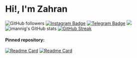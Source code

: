 # Hi!, I'm Zahran </font>

<img alt="GitHub followers" src="https://img.shields.io/github/followers/imannig?style=social">     [![Instagram Badge](https://img.shields.io/badge/Instagram-%40imanniigg-ff69b4?logo=instagram)](https://instagram.com/imanniigg)
[![Telegram Badge](https://img.shields.io/badge/Telegram-%40imannig-9cf?logo=telegram)](https://t.me/imannig) ![](https://komarev.com/ghpvc/?username=imannig)
![imannig's GitHub stats](https://github-readme-stats.vercel.app/api?username=imannig&show_icons=true&theme=tokyonight)
[![GitHub Streak](https://github-readme-streak-stats.herokuapp.com/?user=imannig&theme=tokyonight)](https://git.io/streak-stats)


#### Pinned repository:
[![Readme Card](https://github-readme-stats.vercel.app/api/pin/?username=imannig&repo=android_device_xiaomi_juice&theme=tokyonight)](https://github.com/imannig/device_xiaomi_juice)
[![Readme Card](https://github-readme-stats.vercel.app/api/pin/?username=imannig&repo=packages_apps_Nekopoi&theme=tokyonight)](https://github.com/imannig/packages_apps_Nekopoi)

